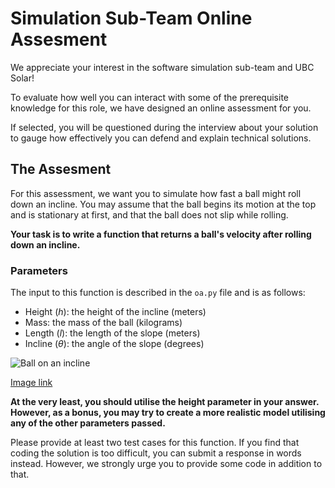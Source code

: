 # Simulation Sub-Team Online Assesment

We appreciate your interest in the software simulation sub-team and UBC Solar!

To evaluate how well you can interact with some of the prerequisite knowledge for this role, we have designed an online assessment for you.

If selected, you will be questioned during the interview about your solution to gauge how effectively you can defend and explain technical solutions.

## The Assesment
For this assessment, we want you to simulate how fast a ball might roll down an incline. You may assume that the ball begins its motion at the top and is stationary at first, and that the ball does not slip while rolling.

**Your task is to write a function that returns a ball's velocity after rolling down an incline.**

### Parameters

The input to this function is described in the `oa.py` file and is as follows:
- Height (_h_): the height of the incline (meters)
- Mass: the mass of the ball (kilograms)
- Length (_l_): the length of the slope (meters)
- Incline (_θ_): the angle of the slope (degrees)

![Ball on an incline](https://haygot.s3.amazonaws.com/questions/989666_bf94b67187c945ebbd8f5eda08768684.png)

[Image link](https://haygot.s3.amazonaws.com/questions/989666_bf94b67187c945ebbd8f5eda08768684.png)

**At the very least, you should utilise the height parameter in your answer. However, as a bonus, you may try to create a more realistic model utilising any of the other parameters passed.**

Please provide at least two test cases for this function.
If you find that coding the solution is too difficult, you can submit a response in words instead. However, we strongly urge you to provide some code in addition to that.


